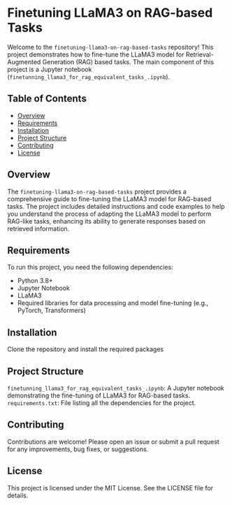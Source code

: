 # Finetuning LLaMA3 on RAG-based Tasks

Welcome to the `finetuning-llama3-on-rag-based-tasks` repository! This project demonstrates how to fine-tune the LLaMA3 model for Retrieval-Augmented Generation (RAG) based tasks. The main component of this project is a Jupyter notebook (`finetunning_llama3_for_rag_equivalent_tasks_.ipynb`).

## Table of Contents

- [Overview](#overview)
- [Requirements](#requirements)
- [Installation](#installation)
- [Project Structure](#project-structure)
- [Contributing](#contributing)
- [License](#license)

## Overview

The `finetuning-llama3-on-rag-based-tasks` project provides a comprehensive guide to fine-tuning the LLaMA3 model for RAG-based tasks. The project includes detailed instructions and code examples to help you understand the process of adapting the LLaMA3 model to perform RAG-like tasks, enhancing its ability to generate responses based on retrieved information.

## Requirements

To run this project, you need the following dependencies:

- Python 3.8+
- Jupyter Notebook
- LLaMA3
- Required libraries for data processing and model fine-tuning (e.g., PyTorch, Transformers)

## Installation

Clone the repository and install the required packages

## Project Structure
`finetunning_llama3_for_rag_equivalent_tasks_.ipynb`: A Jupyter notebook demonstrating the fine-tuning of LLaMA3 for RAG-based tasks.
`requirements.txt`: File listing all the dependencies for the project.
## Contributing
Contributions are welcome! Please open an issue or submit a pull request for any improvements, bug fixes, or suggestions.

## License
This project is licensed under the MIT License. See the LICENSE file for details.
